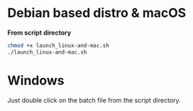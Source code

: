 
# Debian based distro & macOS
**__From script directory__**

```bash
chmod +x launch_linux-and-mac.sh
./launch_linux-and-mac.sh
```

# Windows
Just double click on the batch file from the script directory.